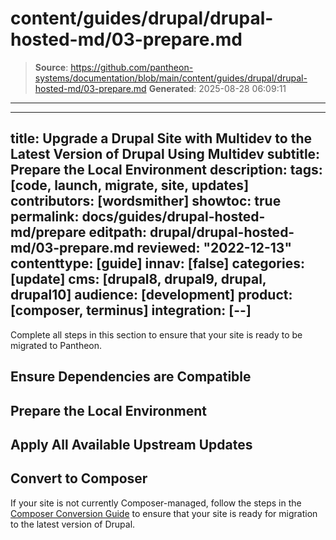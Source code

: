 # content/guides/drupal/drupal-hosted-md/03-prepare.md

> **Source**: https://github.com/pantheon-systems/documentation/blob/main/content/guides/drupal/drupal-hosted-md/03-prepare.md
> **Generated**: 2025-08-28 06:09:11

---

---
title: Upgrade a Drupal Site with Multidev to the Latest Version of Drupal Using Multidev
subtitle: Prepare the Local Environment
description: 
tags: [code, launch, migrate, site, updates]
contributors: [wordsmither]
showtoc: true
permalink: docs/guides/drupal-hosted-md/prepare
editpath: drupal/drupal-hosted-md/03-prepare.md
reviewed: "2022-12-13"
contenttype: [guide]
innav: [false]
categories: [update]
cms: [drupal8, drupal9, drupal, drupal10]
audience: [development]
product: [composer, terminus]
integration: [--]
---

Complete all steps in this section to ensure that your site is ready to be migrated to Pantheon. 

## Ensure Dependencies are Compatible

<Partial file="drupal/dependencies-compatible.md" />

## Prepare the Local Environment

<Partial file="drupal/prepare-local-environment-no-clone.md" />

## Apply All Available Upstream Updates

<Partial file="drupal-apply-upstream-updates.md" />

## Convert to Composer

If your site is not currently Composer-managed, follow the steps in the [Composer Conversion Guide](/guides/composer-convert) to ensure that your site is ready for migration to the latest version of Drupal.
